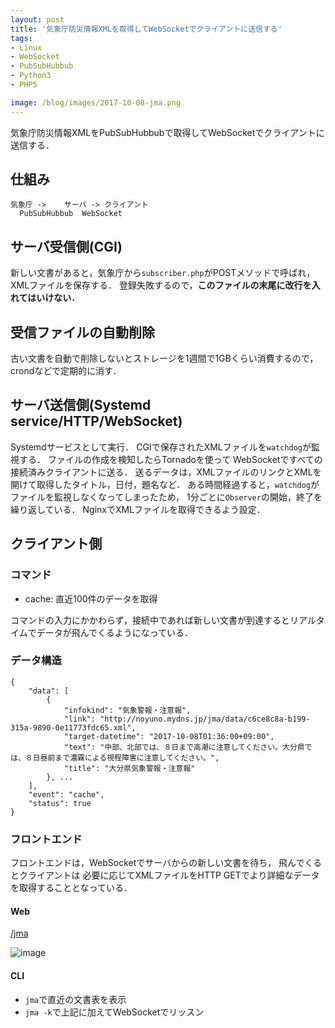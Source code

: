```yaml
---
layout: post
title: '気象庁防災情報XMLを取得してWebSocketでクライアントに送信する'
tags:
- Linux
- WebSocket
- PubSubHubbub
- Python3
- PHP5

image: /blog/images/2017-10-08-jma.png
---
```


気象庁防災情報XMLをPubSubHubbubで取得してWebSocketでクライアントに送信する．

## 仕組み

    気象庁 ->    サーバ -> クライアント
      PubSubHubbub  WebSocket

## サーバ受信側(CGI)

新しい文書があると，気象庁から`subscriber.php`がPOSTメソッドで呼ばれ，
XMLファイルを保存する．
登録失敗するので，**このファイルの末尾に改行を入れてはいけない．**

<script src="https://gist-it.appspot.com/http://github.com/noyuno/pisite/raw/master/jma/subscriber.php"></script>

## 受信ファイルの自動削除

古い文書を自動で削除しないとストレージを1週間で1GBくらい消費するので，crondなどで定期的に消す．

<script src="https://gist-it.appspot.com/http://github.com/noyuno/pisite/raw/master/jma/bin/rm.sh"></script>

## サーバ送信側(Systemd service/HTTP/WebSocket)

Systemdサービスとして実行．
CGIで保存されたXMLファイルを`watchdog`が監視する．
ファイルの作成を検知したらTornadoを使って
WebSocketですべての接続済みクライアントに送る．
送るデータは，XMLファイルのリンクとXMLを開けて取得したタイトル，日付，題名など．
ある時間経過すると，`watchdog`がファイルを監視しなくなってしまったため，
1分ごとに`Observer`の開始，終了を繰り返している．
NginxでXMLファイルを取得できるよう設定．

<script src="https://gist-it.appspot.com/http://github.com/noyuno/pisite/raw/master/jma/bin/websocket.py"></script>

## クライアント側

### コマンド

- cache: 直近100件のデータを取得

コマンドの入力にかかわらず，接続中であれば新しい文書が到達するとリアルタイムでデータが飛んでくるようになっている．

### データ構造

~~~
{
    "data": [
        {
            "infokind": "気象警報・注意報",
            "link": "http://noyuno.mydns.jp/jma/data/c6ce8c8a-b199-315a-9890-0e11773fdc65.xml",
            "target-datetime": "2017-10-08T01:36:00+09:00",
            "text": "中部、北部では、８日まで高潮に注意してください。大分県では、８日昼前まで濃霧による視程障害に注意してください。",
            "title": "大分県気象警報・注意報"
        }, ...
    ],
    "event": "cache",
    "status": true
}
~~~

### フロントエンド

フロントエンドは，WebSocketでサーバからの新しい文書を待ち，
飛んでくるとクライアントは
必要に応じてXMLファイルをHTTP GETでより詳細なデータを取得することとなっている．

#### Web

[/jma](http://noyuno.mydns.jp/jma)

![image]({{page.image}})

#### CLI

- `jma`で直近の文書表を表示
- `jma -k`で上記に加えてWebSocketでリッスン

<script src="https://gist-it.appspot.com/http://github.com/noyuno/dotfiles/raw/master/bin/jma"></script>

